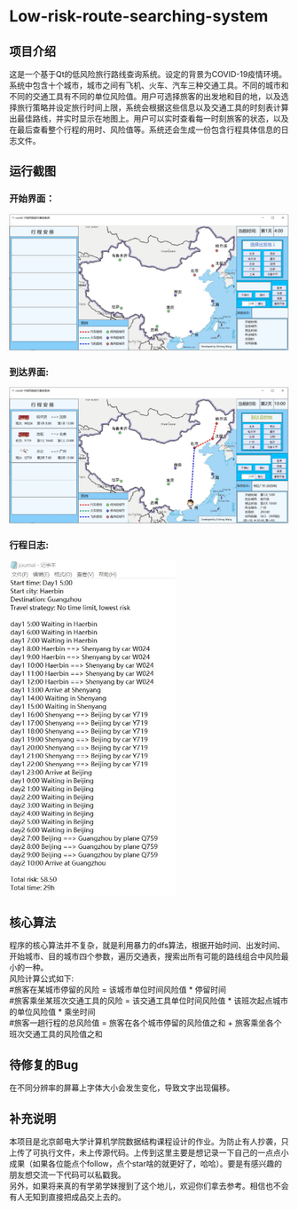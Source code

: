 # Low-risk-route-searching-system
## 项目介绍
这是一个基于Qt的低风险旅行路线查询系统。设定的背景为COVID-19疫情环境。系统中包含十个城市，城市之间有飞机、火车、汽车三种交通工具。不同的城市和不同的交通工具有不同的单位风险值。用户可选择旅客的出发地和目的地，以及选择旅行策略并设定旅行时间上限，系统会根据这些信息以及交通工具的时刻表计算出最佳路线，并实时显示在地图上。用户可以实时查看每一时刻旅客的状态，以及在最后查看整个行程的用时、风险值等。系统还会生成一份包含行程具体信息的日志文件。<br>
## 运行截图
### 开始界面：
 <img src="https://github.com/EricWang007/Low-risk-route-searching-system/blob/master/Begin-State1.JPG" width="800" /><br>
### 到达界面:
 <img src="https://github.com/EricWang007/Low-risk-route-searching-system/blob/master/Arrive-State1.JPG" width="800" /><br>
 ### 行程日志:
 <img src="https://github.com/EricWang007/Low-risk-route-searching-system/blob/master/journal1.JPG" width="300" /><br>
## 核心算法
程序的核心算法并不复杂，就是利用暴力的dfs算法，根据开始时间、出发时间、开始城市、目的城市四个参数，遍历交通表，搜索出所有可能的路线组合中风险最小的一种。<br>
风险计算公式如下:<br>
  #旅客在某城市停留的风险 = 该城市单位时间风险值 * 停留时间<br>
  #旅客乘坐某班次交通工具的风险 = 该交通工具单位时间风险值 * 该班次起点城市的单位风险值 * 乘坐时间<br> 
  #旅客一趟行程的总风险值 = 旅客在各个城市停留的风险值之和 + 旅客乘坐各个班次交通工具的风险值之和<br>
## 待修复的Bug
在不同分辨率的屏幕上字体大小会发生变化，导致文字出现偏移。
## 补充说明
本项目是北京邮电大学计算机学院数据结构课程设计的作业。为防止有人抄袭，只上传了可执行文件，未上传源代码。上传到这里主要是想记录一下自己的一点点小成果（如果各位能点个follow，点个star啥的就更好了，哈哈）。要是有感兴趣的朋友想交流一下代码可以私戳我。<br>
另外，如果将来真的有学弟学妹搜到了这个地儿，欢迎你们拿去参考。相信也不会有人无知到直接把成品交上去的。
